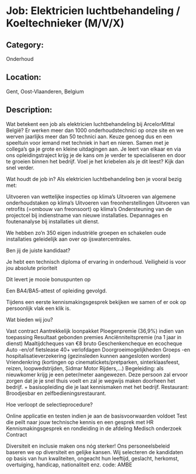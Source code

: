 # Job: Elektricien luchtbehandeling / Koeltechnieker (M/V/X)
## Category: 
Onderhoud
## Location: 
Gent, Oost-Vlaanderen, Belgium
## Description:
Wat betekent een job als elektricien luchtbehandeling bij ArcelorMittal België?
Er werken meer dan 1000 onderhoudstechnici op onze site en we werven jaarlijks meer dan 50 technici aan. Keuze genoeg dus en een speeltuin voor iemand met techniek in hart en nieren.
Samen met je collega’s ga je grote en kleine uitdagingen aan. Je leert van elkaar en via ons opleidingstraject krijg je de kans om je verder te specialiseren en door te groeien binnen het bedrijf.
Voel je het kriebelen als je dit leest? Kijk dan snel verder.
 
Wat houdt de job in?
Als elektricien luchtbehandeling ben je vooral bezig met:

Uitvoeren van wettelijke inspecties op klima’s
Uitvoeren van algemene onderhoudstaken op klima’s
Uitvoeren van freonherstellingen
Uitvoeren van retrofits (=ombouw van freonsoort) op klima’s
Ondersteuning van de projectcel bij indienstname van nieuwe installaties.
Depannages en foutenanalyse bij installaties uit dienst.

We hebben zo’n 350 eigen industriële groepen en schakelen oude installaties geleidelijk aan over op ijswatercentrales.
 
Ben jij de juiste kandidaat?

Je hebt een technisch diploma of ervaring in onderhoud.
Veiligheid is voor jou absolute prioriteit

Dit levert je mooie bonuspunten op

Een BA4/BA5-attest of opleiding gevolgd.

Tijdens een eerste kennismakingsgesprek bekijken we samen of er ook op persoonlijk vlak een klik is.
 
Wat bieden wij jou?

Vast contract
Aantrekkelijk loonpakket
Ploegenpremie (36,9%) indien van toepassing
Resultaat gebonden premies
Anciënniteitspremie (na 1 jaar in dienst)
Maaltijdcheques van €8 bruto
Geschenkencheque en ecocheque
Auto -en/of fietslease
40+ verlofdagen
Doorgroeimogelijkheden
Groeps -en hospitalisatieverzekering (gezinsleden kunnen aangesloten worden)
Vriendenkring (kortingen op cinematickets/pretparken, sinterklaasfeest, reizen, loopwedstrijden, Sidmar Motor Rijders,…)
Begeleiding: als nieuwkomer krijg je een peter/meter aangewezen. Deze persoon zal ervoor zorgen dat je je snel thuis voelt en zal je wegwijs maken doorheen het bedrijf. + basisopleiding die je laat kennismaken met het bedrijf.
Restaurant: Broodjesbar en zelfbedieningsrestaurant.

 
Hoe verloopt de selectieprocedure?

Online applicatie en testen indien je aan de basisvoorwaarden voldoet
Test die peilt naar jouw technische kennis en een gesprek met HR
Kennismakingsgesprek en rondleiding in de afdeling
Medisch onderzoek
Contract

 
Diversiteit en inclusie maken ons nóg sterker!
Ons personeelsbeleid baseren we op diversiteit en gelijke kansen. Wij selecteren de kandidaten op basis van hun kwaliteiten, ongeacht hun leeftijd, geslacht, herkomst, overtuiging, handicap, nationaliteit enz.
code: AMBE
